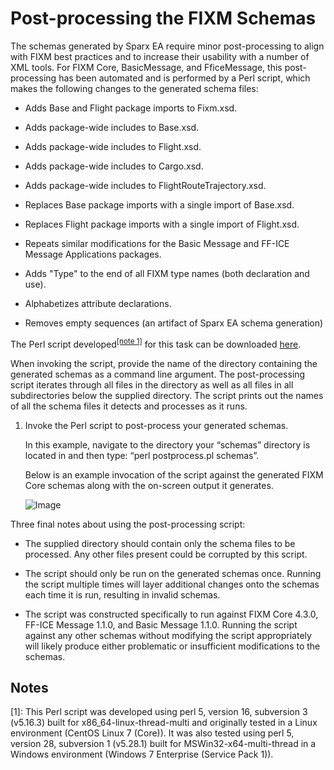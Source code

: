 # Post-processing the FIXM Schemas

The schemas generated by Sparx EA require minor post-processing to align with FIXM best practices and to increase their usability with a number of XML tools. For FIXM Core, BasicMessage, and FficeMessage, this post-processing has been automated and is performed by a Perl script, which makes the following changes to the generated schema files:

- Adds Base and Flight package imports to Fixm.xsd.

- Adds package-wide includes to Base.xsd.

- Adds package-wide includes to Flight.xsd.

- Adds package-wide includes to Cargo.xsd.

- Adds package-wide includes to FlightRouteTrajectory.xsd.

- Replaces Base package imports with a single import of Base.xsd.

- Replaces Flight package imports with a single import of Flight.xsd.

- Repeats similar modifications for the Basic Message and FF-ICE
    Message Applications packages.

- Adds "Type" to the end of all FIXM type names (both declaration and
    use).

- Alphabetizes attribute declarations.

- Removes empty sequences (an artifact of Sparx EA schema generation)

The Perl script developed<sup><a href="#how-to-generate-xml-schemas/post-processing-the-fixm-schemas?id=notes">[note 1]</a></sup> for this task can be downloaded [here](https://github.com/fixm-ccb/FIXM-Core-4.2.0/blob/master/docs/assets/downloads/postprocess.pl).

When invoking the script, provide the name of the directory containing
the generated schemas as a command line argument. The post-processing
script iterates through all files in the directory as well as all files
in all subdirectories below the supplied directory. The script prints
out the names of all the schema files it detects and processes as it
runs.

1. Invoke the Perl script to post-process your generated schemas.

    In this example, navigate to the directory your “schemas” directory is located in and then type: “perl postprocess.pl schemas”.

    Below is an example invocation of the script against the generated FIXM Core schemas along with the on-screen output it generates.

    ![Image](.//media/image234.png)

Three final notes about using the post-processing script:

- The supplied directory should contain only the schema files to be
    processed. Any other files present could be corrupted by this
    script.

- The script should only be run on the generated schemas once. Running
    the script multiple times will layer additional changes onto the
    schemas each time it is run, resulting in invalid schemas.

- The script was constructed specifically to run against FIXM Core
    4.3.0, FF-ICE Message 1.1.0, and Basic Message 1.1.0. Running the
    script against any other schemas without modifying the script
    appropriately will likely produce either problematic or insufficient
    modifications to the schemas.

## Notes

[1]: This Perl script was developed using perl 5, version 16, subversion 3 (v5.16.3) built for x86_64-linux-thread-multi and originally tested in a Linux environment (CentOS Linux 7 (Core)).  It was also tested using perl 5, version 28, subversion 1 (v5.28.1) built for MSWin32-x64-multi-thread in a Windows environment (Windows 7 Enterprise (Service Pack 1)).
